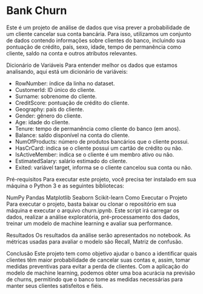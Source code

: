 # **Bank Churn**
Este é um projeto de análise de dados que visa prever a probabilidade de um cliente cancelar sua conta bancária. Para isso, utilizamos um conjunto de dados contendo informações sobre clientes do banco, incluindo sua pontuação de crédito, país, sexo, idade, tempo de permanência como cliente, saldo na conta e outros atributos relevantes.

Dicionário de Variáveis
Para entender melhor os dados que estamos analisando, aqui está um dicionário de variáveis:

- RowNumber: índice da linha no dataset.
- CustomerId: ID único do cliente.
- Surname: sobrenome do cliente.
- CreditScore: pontuação de crédito do cliente.
- Geography: país do cliente.
- Gender: gênero do cliente.
- Age: idade do cliente.
- Tenure: tempo de permanência como cliente do banco (em anos).
- Balance: saldo disponível na conta do cliente.
- NumOfProducts: número de produtos bancários que o cliente possui.
- HasCrCard: indica se o cliente possui um cartão de crédito ou não.
- IsActiveMember: indica se o cliente é um membro ativo ou não.
- EstimatedSalary: salário estimado do cliente.
- Exited: variável target, informa se o cliente cancelou sua conta ou não.

Pré-requisitos
Para executar este projeto, você precisa ter instalado em sua máquina o Python 3 e as seguintes bibliotecas:

NumPy
Pandas
Matplotlib
Seaborn
Scikit-learn
Como Executar o Projeto
Para executar o projeto, basta baixar ou clonar o repositório em sua máquina e executar o arquivo churn.ipynb. Este script irá carregar os dados, realizar a análise exploratória, pré-processamento dos dados, treinar um modelo de machine learning e avaliar sua performance.

Resultados
Os resultados da análise serão apresentados no notebook. As métricas usadas para avaliar o modelo são Recall, Matriz de confusão.

Conclusão
Este projeto tem como objetivo ajudar o banco a identificar quais clientes têm maior probabilidade de cancelar suas contas e, assim, tomar medidas preventivas para evitar a perda de clientes. Com a aplicação do modelo de machine learning, podemos obter uma boa acurácia na previsão de churns, permitindo que o banco tome as medidas necessárias para manter seus clientes satisfeitos e fiéis.